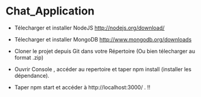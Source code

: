 # Chat_Application

- Télecharger et installer NodeJS http://nodejs.org/download/

- Télecharger et installer MongoDB http://www.mongodb.org/downloads

- Cloner le projet depuis Git dans votre Répertoire (Ou bien télecharger au format .zip)

- Ouvrir Console , accéder au repertoire et taper npm install (installer les dépendance).

- Taper npm start et accéder à http://localhost:3000/ . !!

